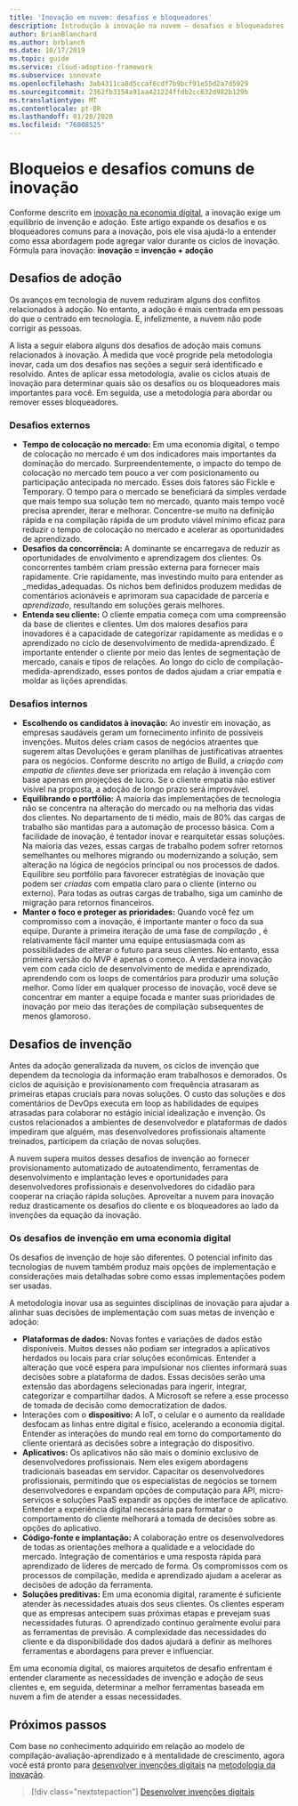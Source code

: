 ```yaml
---
title: 'Inovação em nuvem: desafios e bloqueadores'
description: Introdução à inovação na nuvem – desafios e bloqueadores
author: BrianBlanchard
ms.author: brblanch
ms.date: 10/17/2019
ms.topic: guide
ms.service: cloud-adoption-framework
ms.subservice: innovate
ms.openlocfilehash: 3ab4311ca8d5ccaf6cdf7b9bcf91e55d2a7d5929
ms.sourcegitcommit: 2362fb3154a91aa421224ffdb2cc632d982b129b
ms.translationtype: MT
ms.contentlocale: pt-BR
ms.lasthandoff: 01/28/2020
ms.locfileid: "76808525"
---
```

# <a name="common-blockers-and-challenges-to-innovation"></a>Bloqueios e desafios comuns de inovação

Conforme descrito em [inovação na economia digital](./index.md), a inovação exige um equilíbrio de invenção e adoção. Este artigo expande os desafios e os bloqueadores comuns para a inovação, pois ele visa ajudá-lo a entender como essa abordagem pode agregar valor durante os ciclos de inovação. Fórmula para inovação: **inovação = invenção + adoção**

## <a name="adoption-challenges"></a>Desafios de adoção

Os avanços em tecnologia de nuvem reduziram alguns dos conflitos relacionados à adoção. No entanto, a adoção é mais centrada em pessoas do que o centrado em tecnologia. E, infelizmente, a nuvem não pode corrigir as pessoas.

A lista a seguir elabora alguns dos desafios de adoção mais comuns relacionados à inovação. À medida que você progride pela metodologia inovar, cada um dos desafios nas seções a seguir será identificado e resolvido. Antes de aplicar essa metodologia, avalie os ciclos atuais de inovação para determinar quais são os desafios ou os bloqueadores mais importantes para você. Em seguida, use a metodologia para abordar ou remover esses bloqueadores.

### <a name="external-challenges"></a>Desafios externos

- **Tempo de colocação no mercado:** Em uma economia digital, o tempo de colocação no mercado é um dos indicadores mais importantes da dominação do mercado. Surpreendentemente, o impacto do tempo de colocação no mercado tem pouco a ver com posicionamento ou participação antecipada no mercado. Esses dois fatores são Fickle e Temporary. O tempo para o mercado se beneficiará da simples verdade que mais tempo sua solução tem no mercado, quanto mais tempo você precisa aprender, iterar e melhorar. Concentre-se muito na definição rápida e na compilação rápida de um produto viável mínimo eficaz para reduzir o tempo de colocação no mercado e acelerar as oportunidades de aprendizado.
- **Desafios da concorrência:** A dominante se encarregava de reduzir as oportunidades de envolvimento e aprendizagem dos clientes. Os concorrentes também criam pressão externa para fornecer mais rapidamente. Crie rapidamente, mas investindo muito para entender as _medidas_adequadas. Os nichos bem definidos produzem medidas de comentários acionáveis e aprimoram sua capacidade de parceria e _aprendizado_, resultando em soluções gerais melhores.
- **Entenda seu cliente:** O cliente empatia começa com uma compreensão da base de clientes e clientes. Um dos maiores desafios para inovadores é a capacidade de categorizar rapidamente as medidas e o aprendizado no ciclo de desenvolvimento de medida-aprendizado. É importante entender o cliente por meio das lentes de segmentação de mercado, canais e tipos de relações. Ao longo do ciclo de compilação-medida-aprendizado, esses pontos de dados ajudam a criar empatia e moldar as lições aprendidas.

### <a name="internal-challenges"></a>Desafios internos

- **Escolhendo os candidatos à inovação:** Ao investir em inovação, as empresas saudáveis geram um fornecimento infinito de possíveis invenções. Muitos deles criam casos de negócios atraentes que sugerem altas Devoluções e geram planilhas de justificativas atraentes para os negócios. Conforme descrito no artigo de Build, a *criação com empatia de clientes* deve ser priorizada em relação à invenção com base apenas em projeções de lucro. Se o cliente empatia não estiver visível na proposta, a adoção de longo prazo será improvável.
- **Equilibrando o portfólio:** A maioria das implementações de tecnologia não se concentra na alteração do mercado ou na melhoria das vidas dos clientes. No departamento de ti médio, mais de 80% das cargas de trabalho são mantidas para a automação de processo básica. Com a facilidade de inovação, é tentador inovar e rearquitetar essas soluções. Na maioria das vezes, essas cargas de trabalho podem sofrer retornos semelhantes ou melhores migrando ou modernizando a solução, sem alteração na lógica de negócios principal ou nos processos de dados. Equilibre seu portfólio para favorecer estratégias de inovação que podem ser _criadas_ com empatia claro para o cliente (interno ou externo). Para todas as outras cargas de trabalho, siga um caminho de migração para retornos financeiros.
- **Manter o foco e proteger as prioridades:** Quando você fez um compromisso com a inovação, é importante manter o foco da sua equipe. Durante a primeira iteração de uma fase de *compilação* , é relativamente fácil manter uma equipe entusiasmada com as possibilidades de alterar o futuro para seus clientes. No entanto, essa primeira versão do MVP é apenas o começo. A verdadeira inovação vem com cada ciclo de desenvolvimento de medida e aprendizado, aprendendo com os loops de comentários para produzir uma solução melhor. Como líder em qualquer processo de inovação, você deve se concentrar em manter a equipe focada e manter suas prioridades de inovação por meio das iterações de compilação subsequentes de menos glamoroso.

## <a name="invention-challenges"></a>Desafios de invenção

Antes da adoção generalizada da nuvem, os ciclos de invenção que dependem da tecnologia da informação eram trabalhosos e demorados. Os ciclos de aquisição e provisionamento com frequência atrasaram as primeiras etapas cruciais para novas soluções. O custo das soluções e dos comentários de DevOps executa em loop as habilidades de equipes atrasadas para colaborar no estágio inicial idealização e invenção. Os custos relacionados a ambientes de desenvolvedor e plataformas de dados impediram que alguém, mas desenvolvedores profissionais altamente treinados, participem da criação de novas soluções.

A nuvem supera muitos desses desafios de invenção ao fornecer provisionamento automatizado de autoatendimento, ferramentas de desenvolvimento e implantação leves e oportunidades para desenvolvedores profissionais e desenvolvedores do cidadão para cooperar na criação rápida soluções. Aproveitar a nuvem para inovação reduz drasticamente os desafios do cliente e os bloqueadores ao lado da invenções da equação da inovação.

### <a name="invention-challenges-in-a-digital-economy"></a>Os desafios de invenção em uma economia digital

Os desafios de invenção de hoje são diferentes. O potencial infinito das tecnologias de nuvem também produz mais opções de implementação e considerações mais detalhadas sobre como essas implementações podem ser usadas.

A metodologia inovar usa as seguintes disciplinas de inovação para ajudar a alinhar suas decisões de implementação com suas metas de invenção e adoção:

- **Plataformas de dados:** Novas fontes e variações de dados estão disponíveis. Muitos desses não podiam ser integrados a aplicativos herdados ou locais para criar soluções econômicas. Entender a alteração que você espera para impulsionar nos clientes informará suas decisões sobre a plataforma de dados. Essas decisões serão uma extensão das abordagens selecionadas para ingerir, integrar, categorizar e compartilhar dados. A Microsoft se refere a esse processo de tomada de decisão como democratization de dados.
- Interações com o **dispositivo:** A IoT, o celular e o aumento da realidade desfocam as linhas entre digital e físico, acelerando a economia digital. Entender as interações do mundo real em torno do comportamento do cliente orientará as decisões sobre a integração do dispositivo.
- **Aplicativos:** Os aplicativos não são mais o domínio exclusivo de desenvolvedores profissionais. Nem eles exigem abordagens tradicionais baseadas em servidor. Capacitar os desenvolvedores profissionais, permitindo que os especialistas de negócios se tornem desenvolvedores e expandam opções de computação para API, micro-serviços e soluções PaaS expandir as opções de interface de aplicativo. Entender a experiência digital necessária para formatar o comportamento do cliente melhorará a tomada de decisões sobre as opções do aplicativo.
- **Código-fonte e implantação:** A colaboração entre os desenvolvedores de todas as orientações melhora a qualidade e a velocidade do mercado. Integração de comentários e uma resposta rápida para aprendizado de líderes de mercado de forma. Os compromissos com os processos de compilação, medida e aprendizado ajudam a acelerar as decisões de adoção da ferramenta.
- **Soluções preditivas:** Em uma economia digital, raramente é suficiente atender às necessidades atuais dos seus clientes. Os clientes esperam que as empresas antecipem suas próximas etapas e prevejam suas necessidades futuras. O aprendizado contínuo geralmente evolui para as ferramentas de previsão. A complexidade das necessidades do cliente e da disponibilidade dos dados ajudará a definir as melhores ferramentas e abordagens para prever e influenciar.

Em uma economia digital, os maiores arquitetos de desafio enfrentam é entender claramente as necessidades de invenção e adoção de seus clientes e, em seguida, determinar a melhor ferramentas baseada em nuvem a fim de atender a essas necessidades.

## <a name="next-steps"></a>Próximos passos

Com base no conhecimento adquirido em relação ao modelo de compilação-avaliação-aprendizado e à mentalidade de crescimento, agora você está pronto para [desenvolver invenções digitais](./invention.md) na [metodologia da inovação](./index.md).

> [!div class="nextstepaction"]
> [Desenvolver invenções digitais](./invention.md)

